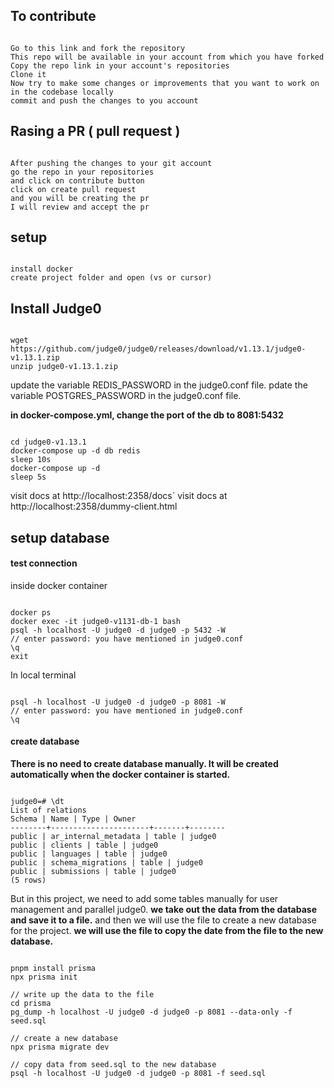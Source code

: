 
## To contribute

```

Go to this link and fork the repository
This repo will be available in your account from which you have forked
Copy the repo link in your account's repositories
Clone it
Now try to make some changes or improvements that you want to work on in the codebase locally
commit and push the changes to you account

```

## Rasing a PR ( pull request )

```

After pushing the changes to your git account
go the repo in your repositories
and click on contribute button
click on create pull request
and you will be creating the pr
I will review and accept the pr

```


## setup

```

install docker
create project folder and open (vs or cursor)

```

## Install Judge0

```

wget https://github.com/judge0/judge0/releases/download/v1.13.1/judge0-v1.13.1.zip
unzip judge0-v1.13.1.zip

```

update the variable REDIS_PASSWORD in the judge0.conf file.
pdate the variable POSTGRES_PASSWORD in the judge0.conf file.

**in docker-compose.yml, change the port of the db to 8081:5432**

```

cd judge0-v1.13.1
docker-compose up -d db redis
sleep 10s
docker-compose up -d
sleep 5s

```

visit docs at http://localhost:2358/docs`
visit docs at http://localhost:2358/dummy-client.html

## setup database

#### test connection

inside docker container

```

docker ps
docker exec -it judge0-v1131-db-1 bash
psql -h localhost -U judge0 -d judge0 -p 5432 -W
// enter password: you have mentioned in judge0.conf
\q
exit

```

In local terminal

```

psql -h localhost -U judge0 -d judge0 -p 8081 -W
// enter password: you have mentioned in judge0.conf
\q

```

#### create database

**There is no need to create database manually. It will be created automatically when the docker container is started.**

```

judge0=# \dt
List of relations
Schema | Name | Type | Owner
--------+----------------------+-------+--------
public | ar_internal_metadata | table | judge0
public | clients | table | judge0
public | languages | table | judge0
public | schema_migrations | table | judge0
public | submissions | table | judge0
(5 rows)

```

But in this project, we need to add some tables manually for user management and parallel judge0.
**we take out the data from the database and save it to a file.**
and then we will use the file to create a new database for the project.
**we will use the file to copy the date from the file to the new database.**

```

pnpm install prisma
npx prisma init

// write up the data to the file
cd prisma
pg_dump -h localhost -U judge0 -d judge0 -p 8081 --data-only -f seed.sql

// create a new database
npx prisma migrate dev

// copy data from seed.sql to the new database
psql -h localhost -U judge0 -d judge0 -p 8081 -f seed.sql

```

```
